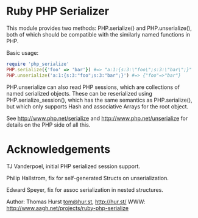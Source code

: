Ruby PHP Serializer
===================

This module provides two methods: PHP.serialize() and PHP.unserialize(), both
of which should be compatible with the similarly named functions in PHP.

Basic usage:

```ruby
require 'php_serialize'
PHP.serialize({'foo' => 'bar'}) #=> "a:1:{s:3:\"foo\";s:3:\"bar\";}"
PHP.unserialize('a:1:{s:3:"foo";s:3:"bar";}') #=> {"foo"=>"bar"}
```

PHP.unserialize can also read PHP sessions, which are collections of named
serialized objects.  These can be reserialized using PHP.serialize_session(),
which has the same semantics as PHP.serialize(), but which only supports
Hash and associative Arrays for the root object.

See http://www.php.net/serialize and http://www.php.net/unserialize for
details on the PHP side of all this.

Acknowledgements
================

TJ Vanderpoel, initial PHP serialized session support.

Philip Hallstrom, fix for self-generated Structs on unserialization.

Edward Speyer, fix for assoc serialization in nested structures.



Author: Thomas Hurst <tom@hur.st>, http://hur.st/
WWW: http://www.aagh.net/projects/ruby-php-serialize

